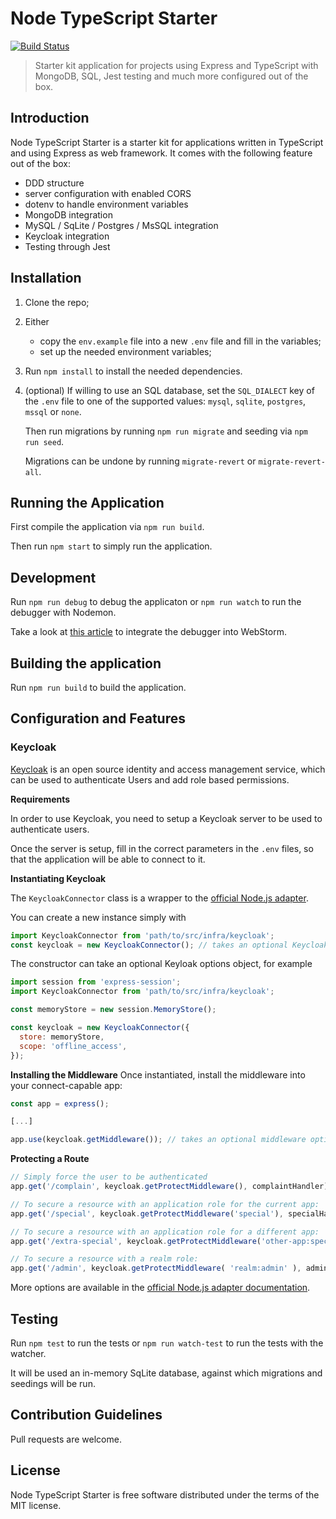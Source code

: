 # Node TypeScript Starter

[![Build Status](https://api.travis-ci.org/micheleangioni/node-ts-starter.svg?branch=master)](https://travis-ci.org/micheleangioni/node-ts-starter)

> Starter kit application for projects using Express and TypeScript with MongoDB, SQL, Jest testing and much more configured out of the box.

## Introduction

Node TypeScript Starter is a starter kit for applications written in TypeScript and using Express as web framework. It comes with the following feature out of the box:

- DDD structure
- server configuration with enabled CORS
- dotenv to handle environment variables
- MongoDB integration
- MySQL / SqLite / Postgres / MsSQL integration
- Keycloak integration
- Testing through Jest

## Installation

1. Clone the repo;

2. Either 
    - copy the `env.example` file into a new `.env` file and fill in the variables;
    - set up the needed environment variables;

3. Run `npm install` to install the needed dependencies.

3. (optional) If willing to use an SQL database, set the `SQL_DIALECT` key of the `.env` file to one of the supported values: `mysql`, `sqlite`, `postgres`, `mssql` or `none`.

    Then run migrations by running `npm run migrate` and seeding via `npm run seed`.

    Migrations can be undone by running `migrate-revert` or `migrate-revert-all`.

## Running the Application

First compile the application via `npm run build`.

Then run `npm start` to simply run the application.

## Development

Run `npm run debug` to debug the applicaton or `npm run watch` to run the debugger with Nodemon.

Take a look at [this article](https://samkirkiles.svbtle.com/webstorm-node-js-debugging-with-nodemon) to integrate the debugger into WebStorm.

## Building the application

Run `npm run build` to build the application.

## Configuration and Features

### Keycloak

[Keycloak](https://www.keycloak.org/) is an open source identity and access management service, which can be used to authenticate Users and add role based permissions.

**Requirements**

In order to use Keycloak, you need to setup a Keycloak server to be used to authenticate users.

Once the server is setup, fill in the correct parameters in the `.env` files, so that the application will be able to connect to it.

**Instantiating Keycloak**

The `KeycloakConnector` class is a wrapper to the [official Node.js adapter](https://www.keycloak.org/docs/latest/securing_apps/index.html#_nodejs_adapter).

You can create a new instance simply with

```js
import KeycloakConnector from 'path/to/src/infra/keycloak';
const keycloak = new KeycloakConnector(); // takes an optional Keycloak options object
```

The constructor can take an optional Keyloak options object, for example

```js
import session from 'express-session';
import KeycloakConnector from 'path/to/src/infra/keycloak';

const memoryStore = new session.MemoryStore();

const keycloak = new KeycloakConnector({
  store: memoryStore,
  scope: 'offline_access',
});
```

**Installing the Middleware**
Once instantiated, install the middleware into your connect-capable app:

```js
const app = express();

[...]

app.use(keycloak.getMiddleware()); // takes an optional middleware options object
```

**Protecting a Route**

```js
// Simply force the user to be authenticated
app.get('/complain', keycloak.getProtectMiddleware(), complaintHandler);

// To secure a resource with an application role for the current app:
app.get('/special', keycloak.getProtectMiddleware('special'), specialHandler);

// To secure a resource with an application role for a different app:
app.get('/extra-special', keycloak.getProtectMiddleware('other-app:special'), extraSpecialHandler);

// To secure a resource with a realm role:
app.get('/admin', keycloak.getProtectMiddleware( 'realm:admin' ), adminHandler);
```

More options are available in the [official Node.js adapter documentation](https://www.keycloak.org/docs/latest/securing_apps/index.html#_nodejs_adapter).

## Testing

Run `npm test` to run the tests or `npm run watch-test` to run the tests with the watcher.

It will be used an in-memory SqLite database, against which migrations and seedings will be run. 

## Contribution Guidelines

Pull requests are welcome.

## License

Node TypeScript Starter is free software distributed under the terms of the MIT license.
